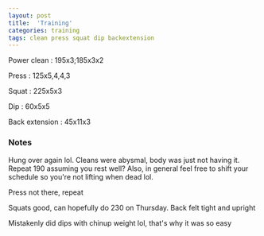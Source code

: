 ```yaml
---
layout: post
title:  'Training'
categories: training
tags: clean press squat dip backextension
---
```


Power clean :   195x3;185x3x2

Press   :   125x5,4,4,3

Squat   :   225x5x3

Dip  :   60x5x5

Back extension  : 45x11x3

### Notes

Hung over again lol. Cleans were abysmal, body was just not having it. Repeat 190 assuming you rest well? Also, in general feel free to shift your schedule so you're not lifting when dead lol.

Press not there, repeat

Squats good, can hopefully do 230 on Thursday. Back felt tight and upright

Mistakenly did dips with chinup weight lol, that's why it was so easy
